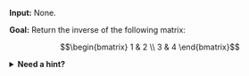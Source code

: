 **Input:** None.

**Goal:** Return the inverse of the following matrix:

$$\begin{bmatrix} 1 & 2 \\ 3 & 4 \end{bmatrix}$$

<details>
  <summary><b>Need a hint?</b></summary>
  
You can check out [this Wikipedia article](https://en.wikipedia.org/wiki/Invertible_matrix#Inversion_of_2_%C3%97_2_matrices) about invertible matrices.

</details>
